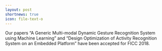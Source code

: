 ```yaml
---
layout: post
shortnews: true
icon: file-text-o
---
```


Our papers “A Generic Multi-modal Dynamic Gesture Recognition System using Machine Learning”  and  “Design Optimization of Activity Recognition System on an Embedded Platform” have been accepted for FICC 2018.

